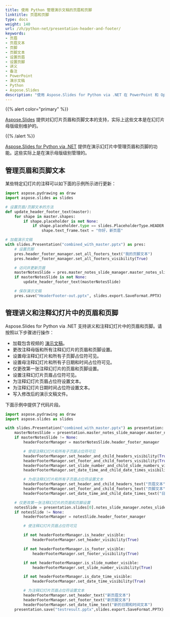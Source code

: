 ```yaml
---
title: 使用 Python 管理演示文稿的页眉和页脚
linktitle: 页眉和页脚
type: docs
weight: 140
url: /zh/python-net/presentation-header-and-footer/
keywords:
- 页眉
- 页眉文本
- 页脚
- 页脚文本
- 设置页眉
- 设置页脚
- 讲义
- 备注
- PowerPoint
- 演示文稿
- Python
- Aspose.Slides
description: "使用 Aspose.Slides for Python via .NET 在 PowerPoint 和 OpenDocument 演示文稿中添加并自定义页眉和页脚，打造专业外观。"
---
```


{{% alert color="primary" %}} 

[Aspose.Slides](/slides/zh/python-net/) 提供对幻灯片页眉和页脚文本的支持，实际上这些文本是在幻灯片母版级别维护的。

{{% /alert %}} 

[Aspose.Slides for Python via .NET](/slides/zh/python-net/) 提供在演示幻灯片中管理页眉和页脚的功能。这些实际上是在演示母版级别管理的。
## **管理页眉和页脚文本**
某些特定幻灯片的注释可以如下面的示例所示进行更新：

```py
import aspose.pydrawing as draw
import aspose.slides as slides

# 设置页眉/页脚文本的方法
def update_header_footer_text(master):
    for shape in master.shapes:
        if shape.placeholder is not None:
            if shape.placeholder.type == slides.PlaceholderType.HEADER:
                shape.text_frame.text = "你好，新页眉"

# 加载演示文稿
with slides.Presentation("combined_with_master.pptx") as pres:
    # 设置页脚
    pres.header_footer_manager.set_all_footers_text("我的页脚文本")
    pres.header_footer_manager.set_all_footers_visibility(True)

    # 访问并更新页眉
    masterNotesSlide = pres.master_notes_slide_manager.master_notes_slide
    if masterNotesSlide is not None:
        update_header_footer_text(masterNotesSlide)

    # 保存演示文稿
    pres.save("HeaderFooter-out.pptx", slides.export.SaveFormat.PPTX)
```




## **管理讲义和注释幻灯片中的页眉和页脚**
Aspose.Slides for Python via .NET 支持讲义和注释幻灯片中的页眉和页脚。请按照以下步骤进行操作：

- 加载包含视频的 [演示文稿](https://reference.aspose.com/slides/python-net/aspose.slides/presentation/)。
- 更改注释母版和所有注释幻灯片的页眉和页脚设置。
- 设置母注释幻灯片和所有子页脚占位符可见。
- 设置母注释幻灯片和所有子日期和时间占位符可见。
- 仅更改第一张注释幻灯片的页眉和页脚设置。
- 设置注释幻灯片页眉占位符可见。
- 为注释幻灯片页眉占位符设置文本。
- 为注释幻灯片日期时间占位符设置文本。
- 写入修改后的演示文稿文件。

下面示例中提供了代码片段。

```py
import aspose.pydrawing as draw
import aspose.slides as slides

with slides.Presentation("combined_with_master.pptx") as presentation:
	masterNotesSlide = presentation.master_notes_slide_manager.master_notes_slide
	if masterNotesSlide != None:
		headerFooterManager = masterNotesSlide.header_footer_manager

		# 使母注释幻灯片和所有子页脚占位符可见
		headerFooterManager.set_header_and_child_headers_visibility(True) 
		headerFooterManager.set_footer_and_child_footers_visibility(True) 
		headerFooterManager.set_slide_number_and_child_slide_numbers_visibility(True) 
		headerFooterManager.set_date_time_and_child_date_times_visibility(True)

		# 为母注释幻灯片和所有子页眉占位符设置文本
		headerFooterManager.set_header_and_child_headers_text("页眉文本") 
		headerFooterManager.set_footer_and_child_footers_text("页脚文本") 
		headerFooterManager.set_date_time_and_child_date_times_text("日期和时间文本") 

	# 仅更改第一张注释幻灯片的页眉和页脚设置
	notesSlide = presentation.slides[0].notes_slide_manager.notes_slide
	if notesSlide != None:
		headerFooterManager = notesSlide.header_footer_manager

		# 使注释幻灯片页眉占位符可见

		if not headerFooterManager.is_header_visible:
			headerFooterManager.set_header_visibility(True) 

		if not headerFooterManager.is_footer_visible:
			headerFooterManager.set_footer_visibility(True) 

		if not headerFooterManager.is_slide_number_visible:
			headerFooterManager.set_slide_number_visibility(True) 

		if not headerFooterManager.is_date_time_visible:
			headerFooterManager.set_date_time_visibility(True) 

		# 为注释幻灯片页眉占位符设置文本
		headerFooterManager.set_header_text("新页眉文本") 
		headerFooterManager.set_footer_text("新页脚文本") 
		headerFooterManager.set_date_time_text("新的日期和时间文本") 
	presentation.save("testresult.pptx",slides.export.SaveFormat.PPTX)
```
